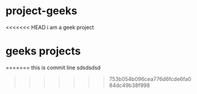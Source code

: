 # project-geeks
<<<<<<< HEAD
i am a geek project
# geeks projects
=======
this is commit line
sdsdsdsd
>>>>>>> 753b054b096cea776d6fcde6fa084dc49b38f998
